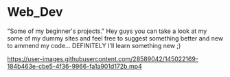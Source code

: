 # Web_Dev
"Some of my beginner's projects."
Hey guys you can take a look at my some of my dummy sites and feel free to suggest something better and new to ammend my code...
DEFINITELY I'll learn something new ;)



https://user-images.githubusercontent.com/28589042/145022169-184b463e-cbe5-4f36-9966-fa1a901d172b.mp4

